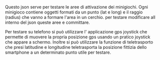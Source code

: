 Questo json serve per testare le aree di attivazione dei minigiochi.
Ogni minigioco contiene oggetti formati da un punto (lat e long) e il raggio (radius) che vanno a formare l'area in un cerchio.
per testare modificare all interno del json queste aree e committare.

Per testare su telefono si può utilizzare l' applicazione gps joystick che permette di muovere la propria posizione gps usando un pratico joystick che appare a schermo.
Inoltre si può utilizzare la funzione di teletrasporto che presi latitudine e longitudine teletrasporta la posizione fittizia dello smartphone a un determinato punto utile per testare.

